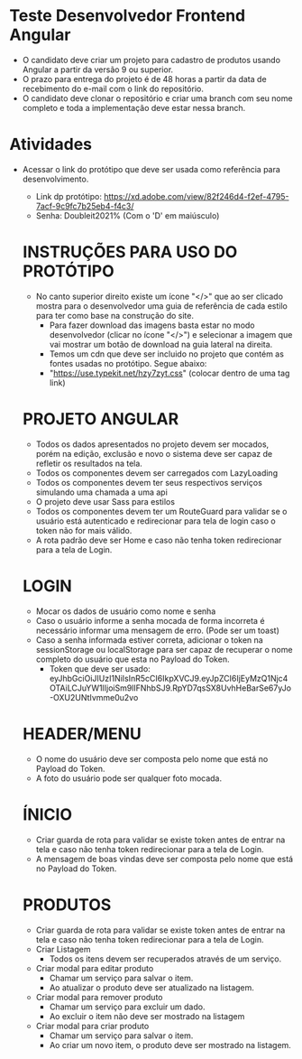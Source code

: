 # Teste Desenvolvedor Frontend Angular

* O candidato deve criar um projeto para cadastro de produtos usando Angular a partir da versão 9 ou superior.
* O prazo para entrega do projeto é de 48 horas a partir da data de recebimento do e-mail com o link do repositório.
* O candidato deve clonar o repositório e criar uma branch com seu nome completo e toda a implementação deve estar nessa branch.

# Atividades
* Acessar o link do protótipo que deve ser usada como referência para desenvolvimento.
  * Link dp protótipo: https://xd.adobe.com/view/82f246d4-f2ef-4795-7acf-9c9fc7b25eb4-f4c3/
  * Senha: Doubleit2021% (Com o 'D' em maiúsculo)
  
  # INSTRUÇÕES PARA USO DO PROTÓTIPO
    * No canto superior direito existe um ícone "</>" que ao ser clicado mostra para o desenvolvedor uma guia de referência de cada estilo para ter como base na construção do site.
      *  Para fazer download das imagens basta estar no modo desenvolvedor (clicar no ícone "</>") e selecionar a imagem que vai mostrar um botão de download na guia lateral na direita.
      *  Temos um cdn que deve ser incluido no projeto que contém as fontes usadas no protótipo. Segue abaixo:
      *  "https://use.typekit.net/hzy7zyt.css" (colocar dentro de uma tag link)
  
    # PROJETO ANGULAR
    * Todos os dados apresentados no projeto devem ser mocados, porém na edição, exclusão e novo o sistema deve ser capaz de refletir os resultados na tela.
    * Todos os componentes devem ser carregados com LazyLoading
    * Todos os componentes devem ter seus respectivos serviços simulando uma chamada a uma api
    * O projeto deve usar Sass para estilos
    * Todos os componentes devem ter um RouteGuard para validar se o usuário está autenticado e redirecionar para tela de login caso o token não for mais válido.
    * A rota padrão deve ser Home e caso não tenha token redirecionar para a tela de Login.
    
    # LOGIN
    * Mocar os dados de usuário como nome e senha 
    * Caso o usuário informe a senha mocada de forma incorreta é necessário informar uma mensagem de erro. (Pode ser um toast)
    * Caso a senha informada estiver correta, adicionar o token na sessionStorage ou localStorage para ser capaz de recuperar o nome completo do usuário que esta no Payload do Token.
      * Token que deve ser usado: eyJhbGciOiJIUzI1NiIsInR5cCI6IkpXVCJ9.eyJpZCI6IjEyMzQ1Njc4OTAiLCJuYW1lIjoiSm9lIFNhbSJ9.RpYD7qsSX8UvhHeBarSe67yJo-OXU2UNtIvmme0u2vo
    
    # HEADER/MENU
    * O nome do usuário deve ser composta pelo nome que está no Payload do Token.
    * A foto do usuário pode ser qualquer foto mocada.
    
    # ÍNICIO
    * Criar guarda de rota para validar se existe token antes de entrar na tela e caso não tenha token redirecionar para a tela de Login.
    * A mensagem de boas vindas deve ser composta pelo nome que está no Payload do Token.
    
    # PRODUTOS
    * Criar guarda de rota para validar se existe token antes de entrar na tela e caso não tenha token redirecionar para a tela de Login.
    * Criar Listagem
      * Todos os itens devem ser recuperados através de um serviço.
    * Criar modal para editar produto
      * Chamar um serviço para salvar o item.
      * Ao atualizar o produto deve ser atualizado na listagem.
    * Criar modal para remover produto
      * Chamar um serviço para excluir um dado.
      * Ao excluir o item não deve ser mostrado na listagem
    * Criar modal para criar produto
      * Chamar um serviço para salvar o item.
      * Ao criar um novo item, o produto deve ser mostrado na listagem.
